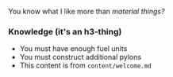 <!-- welcome.md -->

You know what I like more than *material things?*

### Knowledge (it's an h3-thing)

+ You must have enough fuel units
+ You must construct additional pylons
+ This content is from `content/welcome.md`
